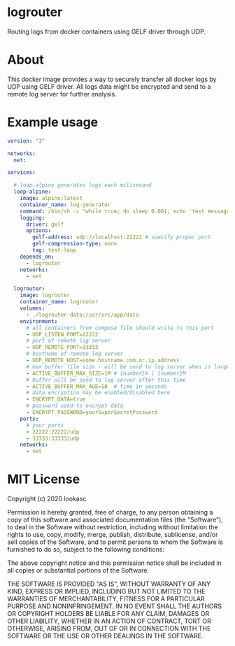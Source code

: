 # logrouter
Routing logs from docker containers using GELF driver through UDP.

# About
This docker image provides a way to securely transfer all docker logs by UDP using GELF driver. All logs data might be encrypted and send to a remote log server for further analysis.

# Example usage

```yml
version: "3"

networks:
  net:

services:

  # loop-alpine generates logs each milisecond
  loop-alpine:
    image: alpine:latest
    container_name: log-generator
    command: /bin/sh -c "while true; do sleep 0.001; echo 'test message'; done;"
    logging:
      driver: gelf
      options:
        gelf-address: udp://localhost:22222 # specify proper port
        gelf-compression-type: none
        tag: test-loop
    depends_on: 
      - logrouter
    networks: 
      - net

  logrouter:
    image: logrouter
    container_name: logrouter
    volumes:
      - ./logrouter-data:/usr/src/app/data
    environment: 
      # all containers from compose file should write to this port
      - UDP_LISTEN_PORT=22222
      # port of remote log server
      - UDP_REMOTE_PORT=33333
      # hostname of remote log server
      - UDP_REMOTE_HOST=some.hostname.com.or.ip.address
      # max buffer file size - will be send to log server when is larger
      - ACTIVE_BUFFER_MAX_SIZE=1M # {number}k | {number}M
      # buffer will be send to log server after this time
      - ACTIVE_BUFFER_MAX_AGE=10  # time in seconds
      # data encryption may be enabled/disabled here
      - ENCRYPT_DATA=true
      # password used to encrypt data
      - ENCRYPT_PASSWORD=yourSuperSecretPassword
    ports: 
      # your ports
      - 22222:22222/udp
      - 33333:33333/udp
    networks: 
      - net
```


# MIT License

Copyright (c) 2020 lookasc

Permission is hereby granted, free of charge, to any person obtaining a copy
of this software and associated documentation files (the "Software"), to deal
in the Software without restriction, including without limitation the rights
to use, copy, modify, merge, publish, distribute, sublicense, and/or sell
copies of the Software, and to permit persons to whom the Software is
furnished to do so, subject to the following conditions:

The above copyright notice and this permission notice shall be included in all
copies or substantial portions of the Software.

THE SOFTWARE IS PROVIDED "AS IS", WITHOUT WARRANTY OF ANY KIND, EXPRESS OR
IMPLIED, INCLUDING BUT NOT LIMITED TO THE WARRANTIES OF MERCHANTABILITY,
FITNESS FOR A PARTICULAR PURPOSE AND NONINFRINGEMENT. IN NO EVENT SHALL THE
AUTHORS OR COPYRIGHT HOLDERS BE LIABLE FOR ANY CLAIM, DAMAGES OR OTHER
LIABILITY, WHETHER IN AN ACTION OF CONTRACT, TORT OR OTHERWISE, ARISING FROM,
OUT OF OR IN CONNECTION WITH THE SOFTWARE OR THE USE OR OTHER DEALINGS IN THE
SOFTWARE.
